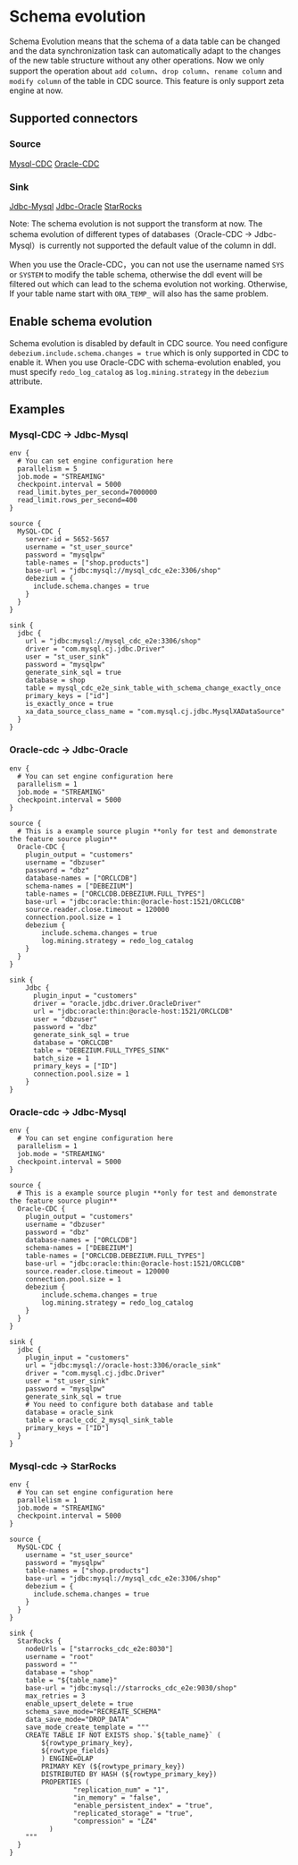 # Schema evolution
Schema Evolution means that the schema of a data table can be changed and the data synchronization task can automatically adapt to the changes of the new table structure without any other operations.
Now we only support the operation about `add column`、`drop column`、`rename column` and `modify column` of the table in CDC source. This feature is only support zeta engine at now. 


## Supported connectors

### Source
[Mysql-CDC](https://github.com/apache/seatunnel/blob/dev/docs/en/connector-v2/source/MySQL-CDC.md)
[Oracle-CDC](https://github.com/apache/seatunnel/blob/dev/docs/en/connector-v2/source/Oracle-CDC.md)

### Sink
[Jdbc-Mysql](https://github.com/apache/seatunnel/blob/dev/docs/en/connector-v2/sink/Jdbc.md)
[Jdbc-Oracle](https://github.com/apache/seatunnel/blob/dev/docs/en/connector-v2/sink/Jdbc.md)
[StarRocks](https://github.com/apache/seatunnel/blob/dev/docs/en/connector-v2/sink/StarRocks.md)

Note: The schema evolution is not support the transform at now. The schema evolution of different types of databases（Oracle-CDC -> Jdbc-Mysql）is currently not supported the default value of the column in ddl.

When you use the Oracle-CDC，you can not use the username named `SYS` or `SYSTEM` to modify the table schema, otherwise the ddl event will be filtered out which can lead to the schema evolution not working.
Otherwise, If your table name start with `ORA_TEMP_` will also has the same problem.

## Enable schema evolution
Schema evolution is disabled by default in CDC source. You need configure `debezium.include.schema.changes = true` which is only supported in CDC to enable it. When you use Oracle-CDC with schema-evolution enabled, you must specify `redo_log_catalog` as `log.mining.strategy` in the `debezium` attribute.

## Examples

### Mysql-CDC -> Jdbc-Mysql
```
env {
  # You can set engine configuration here
  parallelism = 5
  job.mode = "STREAMING"
  checkpoint.interval = 5000
  read_limit.bytes_per_second=7000000
  read_limit.rows_per_second=400
}

source {
  MySQL-CDC {
    server-id = 5652-5657
    username = "st_user_source"
    password = "mysqlpw"
    table-names = ["shop.products"]
    base-url = "jdbc:mysql://mysql_cdc_e2e:3306/shop"
    debezium = {
      include.schema.changes = true
    }
  }
}

sink {
  jdbc {
    url = "jdbc:mysql://mysql_cdc_e2e:3306/shop"
    driver = "com.mysql.cj.jdbc.Driver"
    user = "st_user_sink"
    password = "mysqlpw"
    generate_sink_sql = true
    database = shop
    table = mysql_cdc_e2e_sink_table_with_schema_change_exactly_once
    primary_keys = ["id"]
    is_exactly_once = true
    xa_data_source_class_name = "com.mysql.cj.jdbc.MysqlXADataSource"
  }
}
```

### Oracle-cdc -> Jdbc-Oracle
```
env {
  # You can set engine configuration here
  parallelism = 1
  job.mode = "STREAMING"
  checkpoint.interval = 5000
}

source {
  # This is a example source plugin **only for test and demonstrate the feature source plugin**
  Oracle-CDC {
    plugin_output = "customers"
    username = "dbzuser"
    password = "dbz"
    database-names = ["ORCLCDB"]
    schema-names = ["DEBEZIUM"]
    table-names = ["ORCLCDB.DEBEZIUM.FULL_TYPES"]
    base-url = "jdbc:oracle:thin:@oracle-host:1521/ORCLCDB"
    source.reader.close.timeout = 120000
    connection.pool.size = 1
    debezium {
        include.schema.changes = true
        log.mining.strategy = redo_log_catalog
    }
  }
}

sink {
    Jdbc {
      plugin_input = "customers"
      driver = "oracle.jdbc.driver.OracleDriver"
      url = "jdbc:oracle:thin:@oracle-host:1521/ORCLCDB"
      user = "dbzuser"
      password = "dbz"
      generate_sink_sql = true
      database = "ORCLCDB"
      table = "DEBEZIUM.FULL_TYPES_SINK"
      batch_size = 1
      primary_keys = ["ID"]
      connection.pool.size = 1
    }
}
```

### Oracle-cdc -> Jdbc-Mysql
```
env {
  # You can set engine configuration here
  parallelism = 1
  job.mode = "STREAMING"
  checkpoint.interval = 5000
}

source {
  # This is a example source plugin **only for test and demonstrate the feature source plugin**
  Oracle-CDC {
    plugin_output = "customers"
    username = "dbzuser"
    password = "dbz"
    database-names = ["ORCLCDB"]
    schema-names = ["DEBEZIUM"]
    table-names = ["ORCLCDB.DEBEZIUM.FULL_TYPES"]
    base-url = "jdbc:oracle:thin:@oracle-host:1521/ORCLCDB"
    source.reader.close.timeout = 120000
    connection.pool.size = 1
    debezium {
        include.schema.changes = true
        log.mining.strategy = redo_log_catalog
    }
  }
}

sink {
  jdbc {
    plugin_input = "customers"
    url = "jdbc:mysql://oracle-host:3306/oracle_sink"
    driver = "com.mysql.cj.jdbc.Driver"
    user = "st_user_sink"
    password = "mysqlpw"
    generate_sink_sql = true
    # You need to configure both database and table
    database = oracle_sink
    table = oracle_cdc_2_mysql_sink_table
    primary_keys = ["ID"]
  }
}
```

### Mysql-cdc -> StarRocks
```
env {
  # You can set engine configuration here
  parallelism = 1
  job.mode = "STREAMING"
  checkpoint.interval = 5000
}

source {
  MySQL-CDC {
    username = "st_user_source"
    password = "mysqlpw"
    table-names = ["shop.products"]
    base-url = "jdbc:mysql://mysql_cdc_e2e:3306/shop"
    debezium = {
      include.schema.changes = true
    }
  }
}

sink {
  StarRocks {
    nodeUrls = ["starrocks_cdc_e2e:8030"]
    username = "root"
    password = ""
    database = "shop"
    table = "${table_name}"
    base-url = "jdbc:mysql://starrocks_cdc_e2e:9030/shop"
    max_retries = 3
    enable_upsert_delete = true
    schema_save_mode="RECREATE_SCHEMA"
    data_save_mode="DROP_DATA"
    save_mode_create_template = """
    CREATE TABLE IF NOT EXISTS shop.`${table_name}` (
        ${rowtype_primary_key},
        ${rowtype_fields}
        ) ENGINE=OLAP
        PRIMARY KEY (${rowtype_primary_key})
        DISTRIBUTED BY HASH (${rowtype_primary_key})
        PROPERTIES (
                "replication_num" = "1",
                "in_memory" = "false",
                "enable_persistent_index" = "true",
                "replicated_storage" = "true",
                "compression" = "LZ4"
          )
    """
  }
}
```

